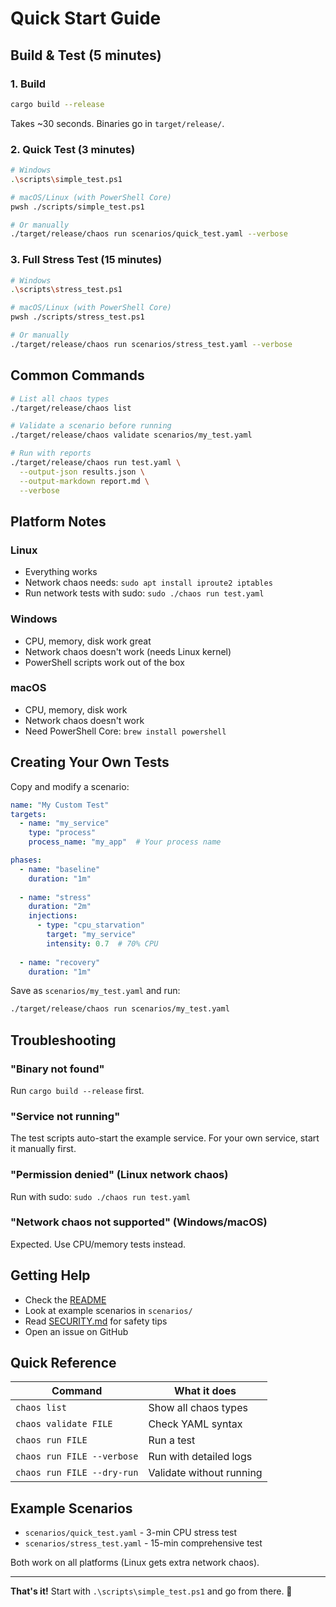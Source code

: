 # Quick Start Guide

## Build & Test (5 minutes)

### 1. Build

```bash
cargo build --release
```

Takes ~30 seconds. Binaries go in `target/release/`.

### 2. Quick Test (3 minutes)

```bash
# Windows
.\scripts\simple_test.ps1

# macOS/Linux (with PowerShell Core)
pwsh ./scripts/simple_test.ps1

# Or manually
./target/release/chaos run scenarios/quick_test.yaml --verbose
```

### 3. Full Stress Test (15 minutes)

```bash
# Windows
.\scripts\stress_test.ps1

# macOS/Linux (with PowerShell Core)
pwsh ./scripts/stress_test.ps1

# Or manually
./target/release/chaos run scenarios/stress_test.yaml --verbose
```

## Common Commands

```bash
# List all chaos types
./target/release/chaos list

# Validate a scenario before running
./target/release/chaos validate scenarios/my_test.yaml

# Run with reports
./target/release/chaos run test.yaml \
  --output-json results.json \
  --output-markdown report.md \
  --verbose
```

## Platform Notes

### Linux
- Everything works
- Network chaos needs: `sudo apt install iproute2 iptables`
- Run network tests with sudo: `sudo ./chaos run test.yaml`

### Windows
- CPU, memory, disk work great
- Network chaos doesn't work (needs Linux kernel)
- PowerShell scripts work out of the box

### macOS
- CPU, memory, disk work
- Network chaos doesn't work
- Need PowerShell Core: `brew install powershell`

## Creating Your Own Tests

Copy and modify a scenario:

```yaml
name: "My Custom Test"
targets:
  - name: "my_service"
    type: "process"
    process_name: "my_app"  # Your process name

phases:
  - name: "baseline"
    duration: "1m"
    
  - name: "stress"
    duration: "2m"
    injections:
      - type: "cpu_starvation"
        target: "my_service"
        intensity: 0.7  # 70% CPU
        
  - name: "recovery"
    duration: "1m"
```

Save as `scenarios/my_test.yaml` and run:

```bash
./target/release/chaos run scenarios/my_test.yaml
```

## Troubleshooting

### "Binary not found"
Run `cargo build --release` first.

### "Service not running"
The test scripts auto-start the example service. For your own service, start it manually first.

### "Permission denied" (Linux network chaos)
Run with sudo: `sudo ./chaos run test.yaml`

### "Network chaos not supported" (Windows/macOS)
Expected. Use CPU/memory tests instead.

## Getting Help

- Check the [README](README.md)
- Look at example scenarios in `scenarios/`
- Read [SECURITY.md](SECURITY.md) for safety tips
- Open an issue on GitHub

## Quick Reference

| Command | What it does |
|---------|-------------|
| `chaos list` | Show all chaos types |
| `chaos validate FILE` | Check YAML syntax |
| `chaos run FILE` | Run a test |
| `chaos run FILE --verbose` | Run with detailed logs |
| `chaos run FILE --dry-run` | Validate without running |

## Example Scenarios

- `scenarios/quick_test.yaml` - 3-min CPU stress test
- `scenarios/stress_test.yaml` - 15-min comprehensive test

Both work on all platforms (Linux gets extra network chaos).

---

**That's it!** Start with `.\scripts\simple_test.ps1` and go from there. 🦀
